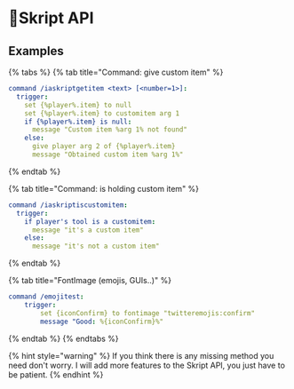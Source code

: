 # 📓Skript API

## Examples

{% tabs %}
{% tab title="Command: give custom item" %}
```yaml
command /iaskriptgetitem <text> [<number=1>]:
  trigger:
    set {%player%.item} to null
    set {%player%.item} to customitem arg 1
    if {%player%.item} is null:
      message "Custom item %arg 1% not found"
    else:
      give player arg 2 of {%player%.item}
      message "Obtained custom item %arg 1%"
```
{% endtab %}

{% tab title="Command: is holding custom item" %}
```yaml
command /iaskriptiscustomitem:
  trigger:
    if player's tool is a customitem:
      message "it's a custom item"
    else:
      message "it's not a custom item"
```
{% endtab %}

{% tab title="FontImage \(emojis, GUIs..\)" %}
```yaml
command /emojitest:
    trigger:
        set {iconConfirm} to fontimage "twitteremojis:confirm"
        message "Good: %{iconConfirm}%"
```
{% endtab %}
{% endtabs %}

{% hint style="warning" %}
If you think there is any missing method you need don't worry. I will add more features to the Skript API, you just have to be patient.
{% endhint %}

